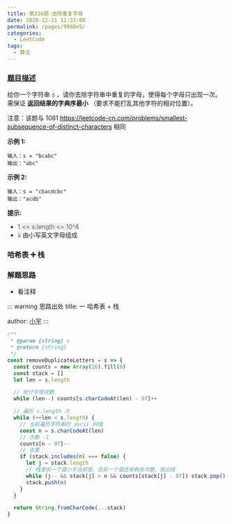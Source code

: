 ```yaml
---
title: 第316题-去除重复字母
date: 2020-12-21 11:33:08
permalink: /pages/9988e5/
categories:
  - LeetCode
tags:
  - 算法
---
```


### [题目描述](https://leetcode-cn.com/problems/remove-duplicate-letters/)

给你一个字符串 <font style="background: #eee; color: #666;">s</font> ，请你去除字符串中重复的字母，使得每个字母只出现一次。需保证 **返回结果的字典序最小** （要求不能打乱其他字符的相对位置）。

注意：该题与 1081 <font style="background: #eee; color: #666;">https://leetcode-cn.com/problems/smallest-subsequence-of-distinct-characters</font> 相同

<!-- more -->

**示例 1:**

```
输入：s = "bcabc"
输出："abc"
```

**示例 2:**

```
输入：s = "cbacdcbc"
输出："acdb"
```

**提示:**

- <font style="background: #eee; color: #666;">1 <= s.length <= 10^4</font>
- <font style="background: #eee; color: #666;">s</font> 由小写英文字母组成

### 哈希表 ➕ 栈

### 解题思路

- 看注释

::: warning 思路出处
title: 一 哈希表 + 栈

author: [小宇](https://leetcode-cn.com/problems/remove-duplicate-letters/solution/ha-xi-biao-shu-zu-zhan-5xing-dai-ma-2jie-ttcd/)
:::

```JavaScript
/**
 * @param {string} s
 * @return {string}
 */
const removeDuplicateLetters = s => {
  const counts = new Array(26).fill(0)
  const stack = []
  let len = s.length

  // 统计字母次数
  while (len--) counts[s.charCodeAt(len) - 97]++

  // 遍历 s.length 次
  while (++len < s.length) {
    // 当前遍历字符串的 ascii 码值
    const n = s.charCodeAt(len)
    // 次数 -1
    counts[n - 97]--
    // 去重
    if (stack.includes(n) === false) {
      let j = stack.length
      // 栈里前一个值小于当前值，且前一个值还有剩余次数，就出栈
      while (j-- && stack[j] > n && counts[stack[j] - 97]) stack.pop()
      stack.push(n)
    }
  }

  return String.fromCharCode(...stack)
}
```

